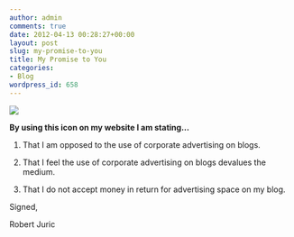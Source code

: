 ```yaml
---
author: admin
comments: true
date: 2012-04-13 00:28:27+00:00
layout: post
slug: my-promise-to-you
title: My Promise to You
categories:
- Blog
wordpress_id: 658
---
```


[![](http://www.adfreeblog.org/adfreebutton2.jpg)](http://www.adfreeblog.org/)




**By using this icon on my website I am stating...**




1. That I am opposed to the use of corporate advertising on blogs.




2. That I feel the use of corporate advertising on blogs devalues the medium.




3. That I do not accept money in return for advertising space on my blog.




Signed,




Robert Juric
